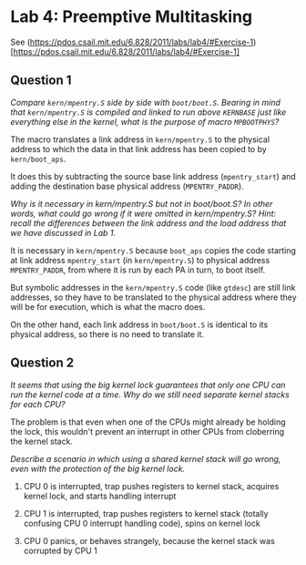 
# Lab 4: Preemptive Multitasking

See (https://pdos.csail.mit.edu/6.828/2011/labs/lab4/#Exercise-1)[https://pdos.csail.mit.edu/6.828/2011/labs/lab4/#Exercise-1]

## Question 1

*Compare ```kern/mpentry.S``` side by side with ```boot/boot.S```. Bearing in mind that ```kern/mpentry.S``` is compiled and linked to run above ```KERNBASE``` just like everything else in the kernel, what is the purpose of macro ```MPBOOTPHYS```?*

The macro translates a link address in ```kern/mpentry.S``` to the physical address to which the data in that link address has been copied to by ```kern/boot_aps```. 

It does this by subtracting the source base link address (```mpentry_start```) and adding the destination base physical address (```MPENTRY_PADDR```).

*Why is it necessary in kern/mpentry.S but not in boot/boot.S? In other words, what could go wrong if it were omitted in kern/mpentry.S?
Hint: recall the differences between the link address and the load address that we have discussed in Lab 1.*

It is necessary in ```kern/mpentry.S``` because ```boot_aps``` copies the code starting at link address ```mpentry_start``` (in ```kern/mpentry.S```) to physical address ```MPENTRY_PADDR```, from where it is run by each PA in turn, to boot itself.

But symbolic addresses in the ```kern/mpentry.S``` code (like ```gtdesc```) are still link addresses, so they have to be translated to the physical address where they will be for execution, which is what the macro does.

On the other hand, each link address in ```boot/boot.S``` is identical to its physical address, so there is no need to translate it.

## Question 2

*It seems that using the big kernel lock guarantees that only one CPU can run the kernel code at a time. Why do we still need separate kernel stacks for each CPU?* 

The problem is that even when one of the CPUs might already be holding the lock, this wouldn't prevent an interrupt in other CPUs from cloberring the kernel stack.

*Describe a scenario in which using a shared kernel stack will go wrong, even with the protection of the big kernel lock.*

1. CPU 0 is interrupted, trap pushes registers to kernel stack, acquires kernel lock, and starts handling interrupt

2. CPU 1 is interrupted, trap pushes registers to kernel stack (totally confusing CPU 0 interrupt handling code), spins on kernel lock

3. CPU 0 panics, or behaves strangely, because the kernel stack was corrupted by CPU 1


